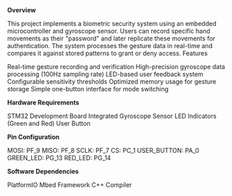 **Overview**

This project implements a biometric security system using an embedded microcontroller and gyroscope sensor. Users can record specific hand movements as their "password" and later replicate these movements for authentication. The system processes the gesture data in real-time and compares it against stored patterns to grant or deny access.
Features

Real-time gesture recording and verification
High-precision gyroscope data processing (100Hz sampling rate)
LED-based user feedback system
Configurable sensitivity thresholds
Optimized memory usage for gesture storage
Simple one-button interface for mode switching

**Hardware Requirements**


STM32 Development Board
Integrated Gyroscope Sensor
LED Indicators (Green and Red)
User Button

**Pin Configuration**

MOSI: PF_9
MISO: PF_8
SCLK: PF_7
CS: PC_1
USER_BUTTON: PA_0
GREEN_LED: PG_13
RED_LED: PG_14

**Software Dependencies**

PlatformIO
Mbed Framework
C++ Compiler
